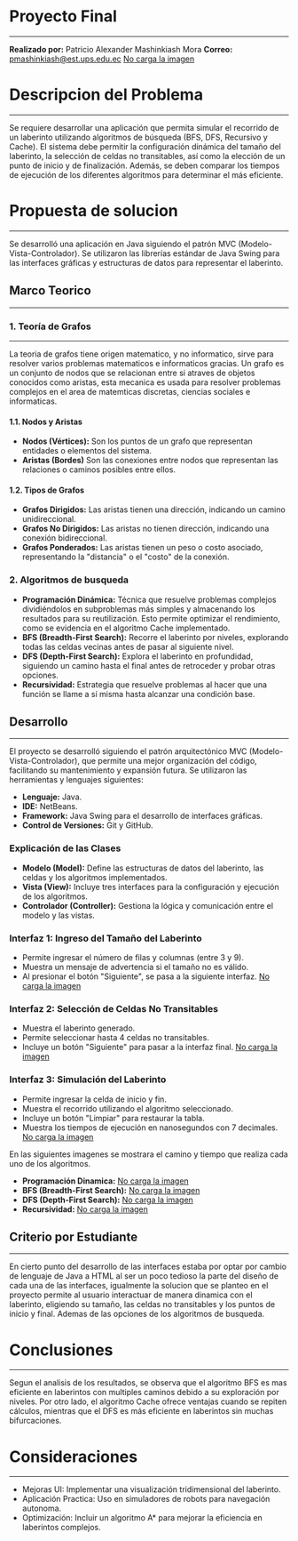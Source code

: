 # Proyecto Final
___
**Realizado por:**  Patricio Alexander Mashinkiash Mora
**Correo:** pmashinkiash@est.ups.edu.ec
[No carga la imagen](https://github.com/patriciomashinkiash/Proyecto-Final---Estructura-de-Datos/blob/dbc8cbb0d8f5dbb8cc642d7ba6c68765fdb4cce7/images/logo-ups.jpg)
# Descripcion del Problema
___
Se requiere desarrollar una aplicación que permita simular el recorrido de un laberinto utilizando algoritmos de búsqueda (BFS, DFS, Recursivo y Cache). El sistema debe permitir la configuración dinámica del tamaño del laberinto, la selección de celdas no transitables, así como la elección de un punto de inicio y de finalización. Además, se deben comparar los tiempos de ejecución de los diferentes algoritmos para determinar el más eficiente.
# Propuesta de solucion
___
Se desarrolló una aplicación en Java siguiendo el patrón MVC (Modelo-Vista-Controlador). Se utilizaron las librerías estándar de Java Swing para las interfaces gráficas y estructuras de datos para representar el laberinto.
## Marco Teorico
___
### 1. Teoría de Grafos
___
La teoria de grafos tiene origen matematico, y no informatico, sirve para resolver varios problemas matematicos e informaticos gracias. Un grafo es un conjunto de nodos que se relacionan entre si atraves de objetos conocidos como aristas, esta mecanica es usada para resolver problemas complejos en el area de matemticas discretas, ciencias sociales e informaticas.
#### 1.1. Nodos y Aristas
- **Nodos (Vértices):** Son los puntos de un grafo que representan entidades o elementos del sistema.
- **Aristas (Bordes)** Son las conexiones entre nodos que representan las relaciones o caminos posibles entre ellos. 
#### 1.2. Tipos de Grafos
- **Grafos Dirigidos:** Las aristas tienen una dirección, indicando un camino unidireccional.
- **Grafos No Dirigidos:** Las aristas no tienen dirección, indicando una conexión bidireccional.
- **Grafos Ponderados:** Las aristas tienen un peso o costo asociado, representando la "distancia" o el "costo" de la conexión.
### 2. Algoritmos de busqueda
- **Programación Dinámica:** Técnica que resuelve problemas complejos dividiéndolos en subproblemas más simples y almacenando los resultados para su reutilización. Esto permite optimizar el rendimiento, como se evidencia en el algoritmo Cache implementado.
- **BFS (Breadth-First Search):** Recorre el laberinto por niveles, explorando todas las celdas vecinas antes de pasar al siguiente nivel.
- **DFS (Depth-First Search):** Explora el laberinto en profundidad, siguiendo un camino hasta el final antes de retroceder y probar otras opciones.
- **Recursividad:** Estrategia que resuelve problemas al hacer que una función se llame a sí misma hasta alcanzar una condición base.
## Desarrollo
___
El proyecto se desarrolló siguiendo el patrón arquitectónico MVC (Modelo-Vista-Controlador), que permite una mejor organización del código, facilitando su mantenimiento y expansión futura. Se utilizaron las herramientas y lenguajes siguientes:

- **Lenguaje:** Java.
- **IDE:** NetBeans.
- **Framework:** Java Swing para el desarrollo de interfaces gráficas.
- **Control de Versiones:** Git y GitHub.

### Explicación de las Clases
- **Modelo (Model):** Define las estructuras de datos del laberinto, las celdas y los algoritmos implementados.
- **Vista (View):** Incluye tres interfaces para la configuración y ejecución de los algoritmos.
- **Controlador (Controller):** Gestiona la lógica y comunicación entre el modelo y las vistas.

### Interfaz 1: Ingreso del Tamaño del Laberinto
- Permite ingresar el número de filas y columnas (entre 3 y 9).
- Muestra un mensaje de advertencia si el tamaño no es válido.
- Al presionar el botón "Siguiente", se pasa a la siguiente interfaz.
[No carga la imagen](./images/Interfaz1.png)
### Interfaz 2: Selección de Celdas No Transitables
- Muestra el laberinto generado.
- Permite seleccionar hasta 4 celdas no transitables.
- Incluye un botón "Siguiente" para pasar a la interfaz final.
[No carga la imagen](./images/Interfaz2.png)
### Interfaz 3: Simulación del Laberinto
- Permite ingresar la celda de inicio y fin.
- Muestra el recorrido utilizando el algoritmo seleccionado.
- Incluye un botón "Limpiar" para restaurar la tabla.
- Muestra los tiempos de ejecución en nanosegundos con 7 decimales.
[No carga la imagen](./images/Interfaz3.png)
 
En las siguientes imagenes se  mostrara el camino y tiempo que realiza cada uno de los algoritmos.
- **Programación Dinamica:** 
[No carga la imagen](./images/Interfaz3%20CAC.png)
- **BFS (Breadth-First Search):**
[No carga la imagen](./images/Interfaz3%20BFS.png)
- **DFS (Depth-First Search):** 
[No carga la imagen](./images/Interfaz3%20DFS.png)
- **Recursividad:**
[No carga la imagen](./images/Interfaz3%20REC.png)
## Criterio por Estudiante
___
En cierto punto del desarrollo de las interfaces estaba por optar por cambio de lenguaje de Java a HTML al ser un poco tedioso la parte del diseño de cada  una de las interfaces, igualmente la solucion que se planteo en el proyecto permite al usuario interactuar de manera dinamica con el laberinto, eligiendo su tamaño, las celdas no transitables y los puntos de inicio y final. Ademas de las opciones de los algoritmos de busqueda.
# Conclusiones
___
Segun el analisis de los resultados, se observa que el algoritmo BFS es mas eficiente en laberintos con multiples caminos debido a su exploración por niveles. Por otro lado, el algoritmo Cache ofrece ventajas cuando se repiten cálculos, mientras que el DFS es más eficiente en laberintos sin muchas bifurcaciones.
# Consideraciones
___
- Mejoras UI: Implementar una visualización tridimensional del laberinto.
- Aplicación Practica: Uso en simuladores de robots para navegación autonoma.
- Optimización: Incluir un algoritmo A* para mejorar la eficiencia en laberintos complejos.
